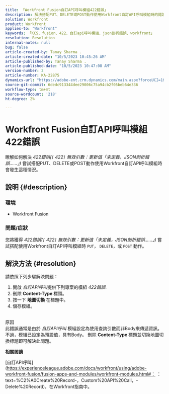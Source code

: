 ```yaml
---
title: 「Workfront Fusion自訂API呼叫模組422錯誤」
description: 解決搭配PUT、DELETE或POST動作使用Workfront自訂API呼叫模組時的錯誤。
solution: Workfront
product: Workfront
applies-to: "Workfront"
keywords: 「KCS、fusion、422、自訂api呼叫模組、json剖析錯誤、workfront」
resolution: Resolution
internal-notes: null
bug: false
article-created-by: Tanay Sharma .
article-created-date: "10/5/2023 10:45:26 AM"
article-published-by: Tanay Sharma .
article-published-date: "10/5/2023 10:47:08 AM"
version-number: 2
article-number: KA-22875
dynamics-url: "https://adobe-ent.crm.dynamics.com/main.aspx?forceUCI=1&pagetype=entityrecord&etn=knowledgearticle&id=54b5994a-6c63-ee11-be6e-6045bd006e5a"
source-git-commit: 6dedc913344dee29006c75a94cb2f05beb64e336
workflow-type: tm+mt
source-wordcount: '218'
ht-degree: 2%

---
```


# Workfront Fusion自訂API呼叫模組422錯誤


瞭解如何解決 *422錯誤(`[` 422`]`  無效引數：更新值「未定義，JSON剖析錯誤……」)* 嘗試搭配PUT、DELETE或POST動作使用Workfront自訂API呼叫模組時會發生這種情況。

## 說明 {#description}


### 環境

- Workfront Fusion




### 問題/症狀

您將獲得 *422錯誤(`[` 422`]`  無效引數：更新值「未定義，JSON剖析錯誤……」)* 嘗試搭配使用Workfront自訂API呼叫模組時 `PUT`， `DELETE`，或 `POST` 動作。


## 解決方法 {#resolution}


請依照下列步驟解決問題：



1. 開啟 *自訂API呼叫*&#x200B;提供下列專案的模組 *422錯誤*.
2. 刪除 <b>Content-Type </b>標頭。
3. 按一下 <b>地圖切換</b> 在標題中。
4. 儲存模組。

<br>原因<br>
此錯誤通常是由於 *自訂API呼叫* 模組設定為使用查詢引數而非Body來傳遞資訊。 不過，模組已設定為預設值，具有Body。 刪除 <b>Content-Type </b>標題並切換地圖切換標題即可解決此問題。



<b>相關閱讀</b>

[自訂API呼叫](https://experienceleague.adobe.com/docs/workfront/using/adobe-workfront-fusion/fusion-apps-and-modules/workfront-modules.html#： ：text=%C2%A0Create%20Record-，Custom%20API%20Call，-Delete%20Record)，在Workfront指南中。
